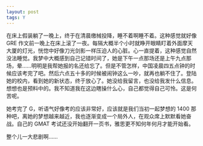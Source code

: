 ```yaml
---
layout: post
tags: Y
---
```


在床上假装躺了一晚上，终于在清晨缴械投降，睡不着啊睡不着。这种感觉就好像 GRE 作文前一晚上在床上滚了一夜。每隔大概半个小时就睁开眼睛盯着外面摩天大厦的灯光，恍惚中好像刀光剑影一样压迫人的心脏。心一直提着，这种感觉自然没法睡觉。我梦中大概感到自己记错时间了，她是下午一点那场还是上午九点那场，晕……明明是我帮她报的名还给忘了。但是不管怎样，中国凌晨四五点钟的时候应该考完了吧。然后六点五十多的时候被闹钟这么一吵，就再也躺不住了。登陆她的校内，看到她的新状态，终于放心了。她没给我留言，也没给我发什么信息。想想也是预料中的。我不知道我在这边瞎操什么心，自己都觉得自己可怜。这是何苦呢。

她考完了 G，听语气好像考的应该非常好，应该就是我们当初一起梦想的 1400 那种吧，离她的梦想越来越近，我也逐渐变成一个局外人，在观众席上默默看她奋战。自己的 GMAT 考试还没开始翻开一页书，雅思更不知何年何月才能开始看。

整个儿一大悲剧啊……
